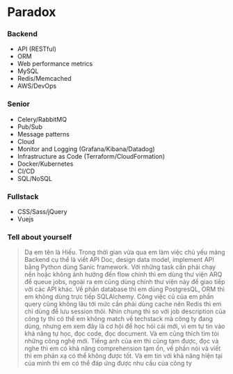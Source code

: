 # Paradox

### Backend

- API (RESTful)
- ORM
- Web performance metrics
- MySQL
- Redis/Memcached
- AWS/DevOps

### Senior

- Celery/RabbitMQ
- Pub/Sub
- Message patterns
- Cloud
- Monitor and Logging (Grafana/Kibana/Datadog)
- Infrastructure as Code (Terraform/CloudFormation)
- Docker/Kubernetes
- CI/CD
- SQL/NoSQL

### Fullstack

- CSS/Sass/jQuery
- Vuejs

### Tell about yourself

> Dạ em tên là Hiếu. Trong thời gian vừa qua em làm việc chủ yếu mảng Backend cụ thể là viết API Doc,
> design data model, implement API bằng Python dùng Sanic framework. Với những task cần phải chạy nền
> hoặc không ảnh hưởng đến flow chính thì em dùng thư viện ARQ để queue jobs, ngoài ra em cũng dùng
> chính thư viện này để giao tiếp với các API khác. Về phần database thì em dùng PostgresQL, ORM thì
> em không dùng trực tiếp SQLAlchemy. Công việc cũ của em phần query cũng không lâu tới mức cần phải
> dùng cache nên Redis thì em chỉ dùng để lưu session thôi. Nhìn chung thì so với job description
> của công ty thì có thể em không match về techstack mà công ty đang dùng, nhưng em xem đây là cơ hội
> để học hỏi cái mới, vì em tự tin vào khả năng tự học, đọc code, đọc document. Và em cũng thích tìm
> tòi những công nghệ mới. Tiếng anh của em thì cũng tạm được, đọc và nghe thì em có khả năng
> comprehension tạm ổn, về phần nói và viết thì em phản xạ có thể không được tốt. Và em tin với khả
> năng hiện tại của mình thì em có thể đáp ứng được nhu cầu của công ty
